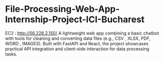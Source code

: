 # File-Processing-Web-App-Internship-Project-ICI-Bucharest
EC2 : http://56.228.2.150/
A lightweight web app combining a basic chatbot with tools for cleaning and converting data files (e.g., CSV , XLSX, PDF, WORD , IMAGES). Built with FastAPI and React, the project showcases practical API integration and client-side interaction for data processing tasks.
